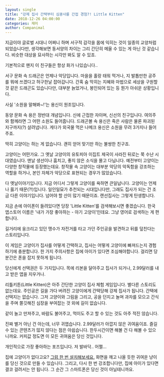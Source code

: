 ```yaml
---
layout: single
title: "강제 집사 간택부터 심쿵사를 간접 경험?! Little Kitten"
date: 2018-12-26 04:00:00
categories: 재미
author: Companimal
---
```


지금이야 글로벌 시대니 어쩌니 하며 서구적 감각을 몸에 익히는 것이 일종의 교양처럼 되었습니다만, 생각해보면 동서양의 차이는 그리 간단히 메울 수 있는 게 아닌 것 같습니다. 비슷한 대상을 묘사하는 시각만 봐도 알 수 있죠.

기본적으로 왠지 이 친구들은 항상 화가 나있습니다..

서구 문화 속 드래곤은 언제나 악당입니다. 마을을 홀랑 태워 먹거나, 지 발톱만한 공주를 뭐에 쓰겠다고 허구한날 잡아갑니다. 간혹 숨 막히는 지혜와 마법으로 세상을 구원할 것 같은 드래곤도 있습니다만, 대부분 늙었거나, 봉인되어 있는 등 뭔가 아쉬운 상황입니다.

사실 '소원을 말해봐~!'는 용신이 원조입니다.

동양 문화 속 용은 정반대 개념입니다. 신에 근접한 자이며, 신선의 친구입니다. 여의주와 함께라면 그 어떤 소원도 들어줍니다. 드래곤볼 속 용신은 죽은 사람은 물론 파괴된 지구까지(?) 살려냅니다. 게다가 외국물 먹은 나메크 용신은 소원을 무려 3가지나 들어주죠.

딱히 고양이는 하는 게 없습니다. 괜히 얻어 맞기만 하는 불쌍한 친구죠.

고양이는 어떤가요. 그 옛날 고양이의 유토피아 이집트 제국이 사라진 뒤로는 쭉 수난 시대였습니다. 맨날 생선이나 훔치고, 좋지 않은 소식을 몰고 다닙니다. 예전부터 고양이는 다양한 창작물에 등장했는데요. 창작물 속 고양이는 대부분 악당의 악독함을 강조하는 역할을 하거나, 본인 자체가 악당으로 표현되는 경우가 많았습니다.

다 옛날이야기입니다. 지금 어디서 그렇게 고양이를 욕하면 큰일납니다. 고양이는 언제나 옳기 때문(?!)입니다. 일인일묘가 추천되는 시대입니다만, 그래도 집사가 되는 건 조금 다른 이야기입니다. 넘어야 할 산이 많기 때문이죠. 랜선집사는 그렇게 탄생합니다.

지금 손에 아이폰이 들려있다면 당장 'Little Kitten’를 검색해보시면 좋겠습니다. 한국 앱스토어 이름은 '내가 가장 좋아하는 - 아기 고양이’인데요. 그냥 영어로 검색하는 게 편합니다.

길거리에 웅크리고 있던 맹수가 자전거를 타고 가던 주인공을 발견하고 뒤를 덮친다는 스토리입니다.

이 게임은 고양이가 집사를 어떻게 간택하고, 집사는 어떻게 고양이에 빠져드는지 경험하기에 충분합니다. 한 가지 주의사항은 집에 아이가 있다면 조심해야합니다. 걸리면 당분간은 폰을 잡지 못하게 됩니다.

당신에게 선택권은 두 가지입니다. 목에 리본을 달아주고 집사가 되거나, 2.99달러를 내고 받은 앱을 지우거나.

리틀키튼(Little Kitten)은 아주 간단한 고양이 집사 체험 게임입니다. 별다른 스토리도 없는데요. 주인공은 길을 가다 버려진 고양이에게 간택당해 강제 집사가 됩니다. 간택에 선택지는 없습니다. 그저 고양이와 그림을 그리고, 공을 던지고 놀며 과자를 모으고 간식을 주며 쫄깃해진 심장을 부여잡는 것 외에 길이 없습니다.

같이 놀고 만져주고, 바람도 불어주고, 먹이도 주고 할 수 있는 것도 아주 적진 않습니다.

진짜 별거 아닌 건 아는데, 너무 귀엽습니다. 2.99달러가 아깝지 않은 귀여움이죠. 즐길 수 있는 콘텐츠가 많지 않다는 점은 아쉽습니다. 한두시간이면 해볼 건 다 해볼 수 있으니까요. 커피값 정도면 이 모든 귀여움은 당신 것입니다.

개인적으로 가장 좋아하는 포즈입니다. 저 발바닥.. 어쩔...

집에 고양이가 없다고요? [그럼 한 번 설치해보세요.](https://itunes.apple.com/us/app/little-kitten-app/id1171095810?mt=8) 화면을 깨고 나올 듯한 귀여운 냥이를 당신 것으로 만들 수 있습니다. 그리고, 다시 한 번 강조합니다만, 집에 아이가 있다면 결코 걸려서는 안 됩니다. 그 순간 그 스마트폰은 당신 것이 아닐테니까요.
